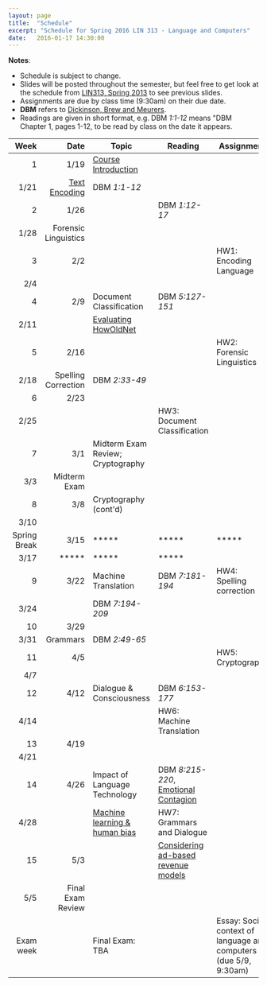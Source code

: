 ```yaml
---
layout: page
title:  "Schedule"
excerpt: "Schedule for Spring 2016 LIN 313 - Language and Computers"
date:   2016-01-17 14:30:00
---
```


**Notes**:

- Schedule is subject to change. 
- Slides will be posted throughout the semester, but feel free to get look at the schedule from [LIN313, Spring 2013](http://lnc-s13.utcompling.com/schedule) to see previous slides.
- Assignments are due by class time (9:30am) on their due date.
- **DBM** refers to [Dickinson, Brew and Meurers](http://www.wiley.com/WileyCDA/WileyTitle/productCd-EHEP002779.html).
- Readings are given in short format, e.g. DBM *1:1-12* means "DBM Chapter 1, pages 1-12, to be read by class on the date it appears.

Week	|  Date	| Topic	| Reading | Assignment
 ---: | ---: | --- | --- | ---
1  | 1/19 | [Course Introduction]({{site.baseurl}}/public/slides/LNC-Intro.pdf) |  |
   | 1/21 | [Text Encoding]({{site.baseurl}}/public/slides/DBM-Text-Encoding.pdf) |  DBM *1:1-12* |
2  | 1/26 |               |  DBM *1:12-17* |
   | 1/28 | Forensic Linguistics  |   |
3  | 2/2  |   |   | HW1: Encoding Language
   | 2/4  |    | 
4  | 2/9  | Document Classification | DBM *5:127-151* 
   | 2/11 |    | [Evaluating HowOldNet](https://www.peoplepattern.com/machine-predictions-wild-howoldnet-might-much-better-social-media-lead-believe/)
5  | 2/16 |    | | HW2: Forensic Linguistics
   | 2/18 | Spelling Correction  | DBM *2:33-49*
6  | 2/23 |    | 
   | 2/25 |  |  | HW3: Document Classification
7  | 3/1  | Midterm Exam Review; Cryptography   | 
   | 3/3  | Midterm Exam | 
8  | 3/8  | Cryptography (cont'd) | 
   | 3/10 |    | 
Spring Break   | 3/15 | *****   | ***** | *****
   | 3/17 | *****   | ***** | *****
9  | 3/22 | Machine Translation | DBM *7:181-194* | HW4: Spelling correction
   | 3/24 |    | DBM *7:194-209* | 
10 | 3/29 |    | 
   | 3/31 | Grammars | DBM *2:49-65*
11 | 4/5  |    | | HW5: Cryptography
   | 4/7  |    | 
12 | 4/12 | Dialogue & Consciousness | DBM *6:153-177*
   | 4/14 |    | | HW6: Machine Translation
13 | 4/19 |    | 
   | 4/21 |    | 
14 | 4/26 | Impact of Language Technology | DBM *8:215-220*, [Emotional Contagion](https://www.peoplepattern.com/emotional-contagion-one/) | 
   | 4/28 |    | [Machine learning & human bias](http://techcrunch.com/2015/08/02/machine-learning-and-human-bias-an-uneasy-pair/)| HW7: Grammars and Dialogue
15 | 5/3  |    | [Considering ad-based revenue models](https://www.peoplepattern.com/considering-ad-based-revenue-models/) 
   | 5/5  | Final Exam Review | 
Exam week |    | Final Exam: TBA  |   | Essay: Social context of language and computers (due 5/9, 9:30am)
 
